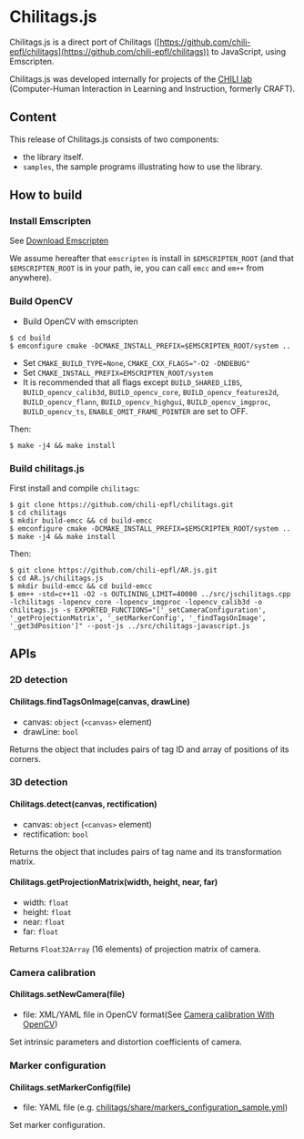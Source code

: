 #  Chilitags.js
Chilitags.js is a direct port of Chilitags ([https://github.com/chili-epfl/chilitags](https://github.com/chili-epfl/chilitags)) to JavaScript, using Emscripten.

Chilitags.js was developed internally for projects of the [CHILI lab](http://chili.epfl.ch/) (Computer-Human Interaction in Learning and Instruction, formerly CRAFT).

##  Content
This release of Chilitags.js consists of two components:
* the library itself.
* `samples`, the sample programs illustrating how to use the library.

##  How to build
### Install Emscripten
See [Download Emscripten](https://github.com/kripken/emscripten/wiki/Emscripten-SDK)

We assume hereafter that `emscripten` is install in `$EMSCRIPTEN_ROOT` (and
that `$EMSCRIPTEN_ROOT` is in your path, ie, you can call `emcc` and `em++`
from anywhere).

### Build OpenCV
* Build OpenCV with emscripten
```
$ cd build
$ emconfigure cmake -DCMAKE_INSTALL_PREFIX=$EMSCRIPTEN_ROOT/system ..
```

* Set `CMAKE_BUILD_TYPE=None`, `CMAKE_CXX_FLAGS="-O2 -DNDEBUG"`
* Set `CMAKE_INSTALL_PREFIX=EMSCRIPTEN_ROOT/system`
* It is recommended that all flags except `BUILD_SHARED_LIBS`, `BUILD_opencv_calib3d`, `BUILD_opencv_core`, `BUILD_opencv_features2d`, `BUILD_opencv_flann`, `BUILD_opencv_highgui`, `BUILD_opencv_imgproc`, `BUILD_opencv_ts`, `ENABLE_OMIT_FRAME_POINTER` are set to OFF.

Then:
```
$ make -j4 && make install
```
### Build chilitags.js

First install and compile `chilitags`:

```
$ git clone https://github.com/chili-epfl/chilitags.git
$ cd chilitags
$ mkdir build-emcc && cd build-emcc
$ emconfigure cmake -DCMAKE_INSTALL_PREFIX=$EMSCRIPTEN_ROOT/system ..
$ make -j4 && make install
```

Then:
```
$ git clone https://github.com/chili-epfl/AR.js.git
$ cd AR.js/chilitags.js
$ mkdir build-emcc && cd build-emcc
$ em++ -std=c++11 -O2 -s OUTLINING_LIMIT=40000 ../src/jschilitags.cpp -lchilitags -lopencv_core -lopencv_imgproc -lopencv_calib3d -o chilitags.js -s EXPORTED_FUNCTIONS="['_setCameraConfiguration', '_getProjectionMatrix', '_setMarkerConfig', '_findTagsOnImage', '_get3dPosition']" --post-js ../src/chilitags-javascript.js
```
##  APIs

### 2D detection
#### Chilitags.findTagsOnImage(canvas, drawLine)
* canvas: `object` (`<canvas>` element)
* drawLine: `bool`

Returns the object that includes pairs of tag ID and array of positions of its corners.

### 3D detection
#### Chilitags.detect(canvas, rectification)
* canvas: `object` (`<canvas>` element)
* rectification: `bool`

Returns the object that includes pairs of tag name and its transformation matrix.

#### Chilitags.getProjectionMatrix(width, height, near, far)
* width: `float`
* height: `float`
* near: `float`
* far: `float`

Returns `Float32Array` (16 elements) of projection matrix of camera.

### Camera calibration
#### Chilitags.setNewCamera(file)
* file: XML/YAML file in OpenCV format(See [Camera calibration With OpenCV](http://docs.opencv.org/doc/tutorials/calib3d/camera_calibration/camera_calibration.html))

Set intrinsic parameters and distortion coefficients of camera.


### Marker configuration
#### Chilitags.setMarkerConfig(file)
* file: YAML file (e.g. [chilitags/share/markers_configuration_sample.yml](https://github.com/chili-epfl/chilitags/blob/master/share/markers_configuration_sample.yml))

Set marker configuration.

